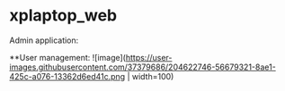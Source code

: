 # xplaptop_web

Admin application:

**User management:
  ![image](https://user-images.githubusercontent.com/37379686/204622746-56679321-8ae1-425c-a076-13362d6ed41c.png | width=100)
